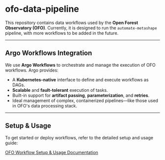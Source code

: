 # ofo-data-pipeline

This repository contains data workflows used by the **Open Forest Observatory (OFO)**. Currently, it is designed to run the `automate-metashape` pipeline, with more workflows to be added in the future.

---

## Argo Workflows Integration

We use **Argo Workflows** to orchestrate and manage the execution of OFO workflows. Argo provides:

- A **Kubernetes-native** interface to define and execute workflows as DAGs.
- **Scalable** and **fault-tolerant** execution of tasks.
- Built-in support for **artifact passing**, **parameterization**, and **retries**.
- Ideal management of complex, containerized pipelines—like those used in OFO's data processing stack.

---

## Setup & Usage

To get started or deploy workflows, refer to the detailed setup and usage guide:

[OFO Workflow Setup & Usage Documentation](https://docs.google.com/document/d/1ukaNrnbM4VINZeIyPb7z0lAMLhismMPMBCLoMxAaa30/edit?usp=sharing)
